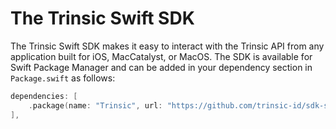 # The Trinsic Swift SDK

The Trinsic Swift SDK makes it easy to interact with the Trinsic API from any application built for iOS, MacCatalyst, or MacOS. The SDK is available for Swift Package Manager and can be added in your dependency section in `Package.swift` as follows:

 ```swift
 dependencies: [
     .package(name: "Trinsic", url: "https://github.com/trinsic-id/sdk-swift", branch: "main")
 ],
